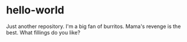# hello-world
Just another repository.
I'm a big fan of burritos. Mama's revenge is the best.
What fillings do you like?
